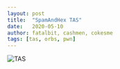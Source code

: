 ```yaml
---
layout: post
title:  "SpamAndHex TAS"
date:   2020-05-10 
author: fatalbit, cashmen, cokesme
tags: [tas, orbs, pwn]
---
```


![TAS](https://imgur.com/Bc3TGGz)
